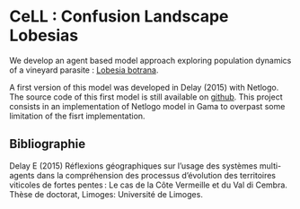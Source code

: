 # CeLL : Confusion Landscape Lobesias

We develop an agent based model approach exploring population dynamics of a
vineyard parasite : [Lobesia botrana]().

A first version of this model was developed in Delay (2015) with Netlogo. The source code of this first model is still available on [github](https://github.com/ElCep/these_ed). This project consists in an implementation of Netlogo model in Gama to overpast some limitation of the fisrt implementation.


## Bibliographie

Delay E (2015) Réflexions géographiques sur l’usage des systèmes multi-agents dans la compréhension des processus d’évolution des territoires viticoles de fortes pentes : Le cas de la Côte Vermeille et du Val di Cembra. Thèse de doctorat, Limoges: Université de Limoges.
